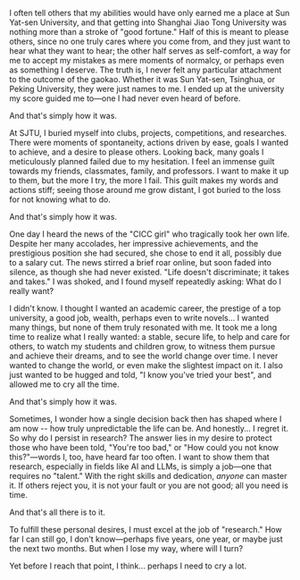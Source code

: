 I often tell others that my abilities would have only earned me a place at Sun Yat-sen University, and that getting into Shanghai Jiao Tong University was nothing more than a stroke of "good fortune." Half of this is meant to please others, since no one truly cares where you come from, and they just want to hear what they want to hear; the other half serves as self-comfort, a way for me to accept my mistakes as mere moments of normalcy, or perhaps even as something I deserve. The truth is, I never felt any particular attachment to the outcome of the gaokao. Whether it was Sun Yat-sen, Tsinghua, or Peking University, they were just names to me. I ended up at the university my score guided me to—one I had never even heard of before.

And that's simply how it was.

At SJTU, I buried myself into clubs, projects, competitions, and researches. There were moments of spontaneity, actions driven by ease, goals I wanted to achieve, and a desire to please others. Looking back, many goals I meticulously planned failed due to my hesitation. I feel an immense guilt towards my friends, classmates, family, and professors. I want to make it up to them, but the more I try, the more I fail. This guilt makes my words and actions stiff; seeing those around me grow distant, I got buried to the loss for not knowing what to do.

And that's simply how it was.

One day I heard the news of the "CICC girl" who tragically took her own life.  Despite her many accolades, her impressive achievements, and the prestigious position she had secured, she chose to end it all, possibly due to a salary cut. The news stirred a brief roar online, but soon faded into silence, as though she had never existed. "Life doesn't discriminate; it takes and takes." I was shoked, and I found myself repeatedly asking: What do I really want?

I didn't know. I thought I wanted an academic career, the prestige of a top university, a good job, wealth, perhaps even to write novels... I wanted many things, but none of them truly resonated with me. It took me a long time to realize what I really wanted: a stable, secure life, to help and care for others, to watch my students and children grow, to witness them pursue and achieve their dreams, and to see the world change over time. I never wanted to change the world, or even make the slightest impact on it. I also just wanted to be hugged and told, "I know you've tried your best", and allowed me to cry all the time.

And that's simply how it was.

Sometimes, I wonder how a single decision back then has shaped where I am now -- how truly unpredictable the life can be. And honestly... I regret it. So why do I persist in research? The answer lies in my desire to protect those who have been told, "You're too bad," or "How could you not know this?"—words I, too, have heard far too often. I want to show them that research, especially in fields like AI and LLMs, is simply a job—one that requires no "talent." With the right skills and dedication, _anyone_ can master it. If others reject you, it is not your fault or you are not good; all you need is time.

And that's all there is to it.

To fulfill these personal desires, I must excel at the job of "research." How far I can still go, I don't know—perhaps five years, one year, or maybe just the next two months. But when I lose my way, where will I turn?

Yet before I reach that point, I think... perhaps I need to cry a lot.